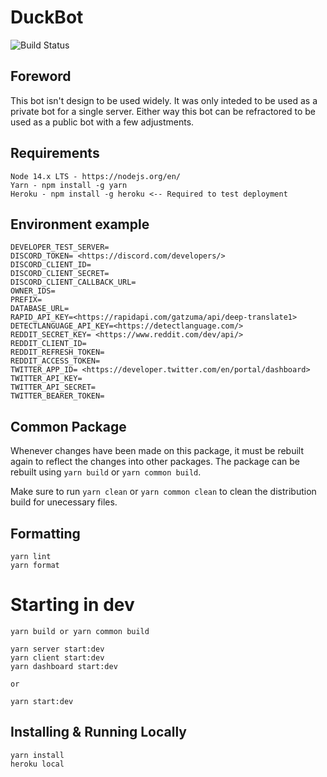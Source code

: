 # DuckBot

![Build Status](https://github.com/Shinudesu/DuckBot/actions/workflows/main.yml/badge.svg?branch=main)

## Foreword

This bot isn't design to be used widely. It was only inteded to be used as a private bot for a single server. Either way this bot can be refractored to be used as a public bot with a few adjustments.

## Requirements

```
Node 14.x LTS - https://nodejs.org/en/
Yarn - npm install -g yarn
Heroku - npm install -g heroku <-- Required to test deployment
```

## Environment example

```
DEVELOPER_TEST_SERVER=
DISCORD_TOKEN= <https://discord.com/developers/>
DISCORD_CLIENT_ID=
DISCORD_CLIENT_SECRET=
DISCORD_CLIENT_CALLBACK_URL=
OWNER_IDS=
PREFIX=
DATABASE_URL=
RAPID_API_KEY=<https://rapidapi.com/gatzuma/api/deep-translate1>
DETECTLANGUAGE_API_KEY=<https://detectlanguage.com/>
REDDIT_SECRET_KEY= <https://www.reddit.com/dev/api/>
REDDIT_CLIENT_ID=
REDDIT_REFRESH_TOKEN=
REDDIT_ACCESS_TOKEN=
TWITTER_APP_ID= <https://developer.twitter.com/en/portal/dashboard>
TWITTER_API_KEY=
TWITTER_API_SECRET=
TWITTER_BEARER_TOKEN=
```

## Common Package

Whenever changes have been made on this package, it must be rebuilt again to reflect the changes into other packages. The package can be rebuilt using `yarn build` or `yarn common build`.

Make sure to run `yarn clean` or `yarn common clean` to clean the distribution build for unecessary files.

## Formatting

```
yarn lint
yarn format
```

# Starting in dev

```
yarn build or yarn common build

yarn server start:dev
yarn client start:dev
yarn dashboard start:dev

or

yarn start:dev
```

## Installing & Running Locally

```
yarn install
heroku local
```
